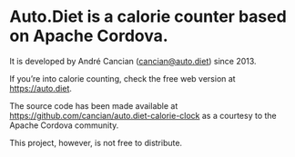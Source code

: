 ﻿Auto.Diet is a calorie counter based on Apache Cordova.
=======================================================

It is developed by André Cancian (cancian@auto.diet) since 2013.

If you’re into calorie counting, check the free web version at https://auto.diet.

The source code has been made available at https://github.com/cancian/auto.diet-calorie-clock as a courtesy to the Apache Cordova community.

This project, however, is not free to distribute.

